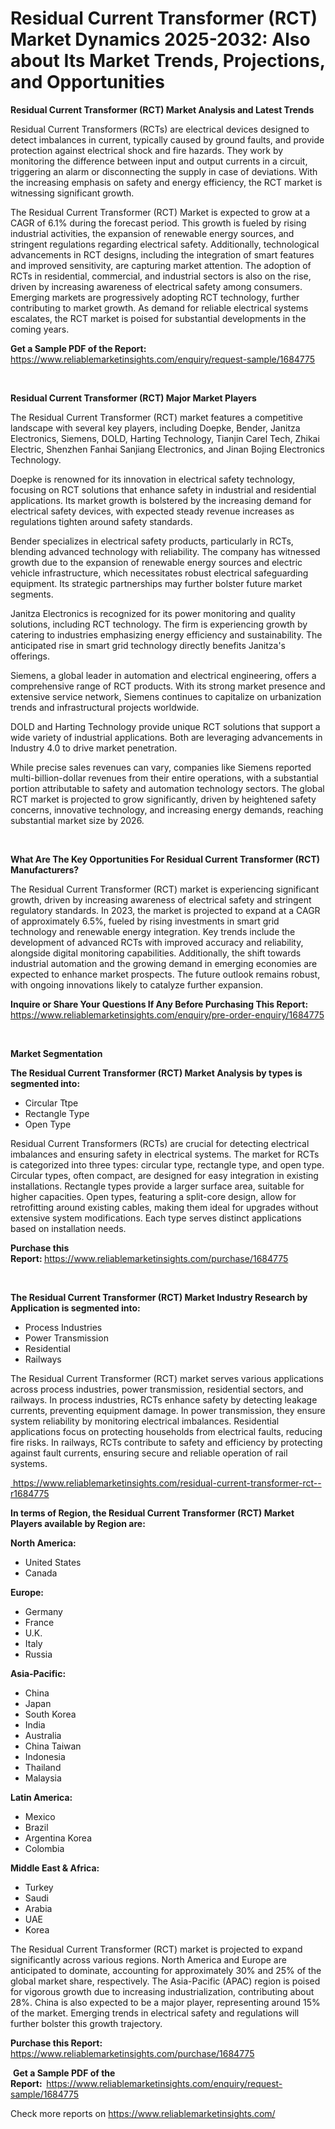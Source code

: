 <p><h1>Residual Current Transformer (RCT) Market Dynamics 2025-2032: Also about Its Market Trends, Projections, and Opportunities</h1></p><p><strong>Residual Current Transformer (RCT) Market Analysis and Latest Trends</strong></p>
<p><p>Residual Current Transformers (RCTs) are electrical devices designed to detect imbalances in current, typically caused by ground faults, and provide protection against electrical shock and fire hazards. They work by monitoring the difference between input and output currents in a circuit, triggering an alarm or disconnecting the supply in case of deviations. With the increasing emphasis on safety and energy efficiency, the RCT market is witnessing significant growth.</p><p>The Residual Current Transformer (RCT) Market is expected to grow at a CAGR of 6.1% during the forecast period. This growth is fueled by rising industrial activities, the expansion of renewable energy sources, and stringent regulations regarding electrical safety. Additionally, technological advancements in RCT designs, including the integration of smart features and improved sensitivity, are capturing market attention. The adoption of RCTs in residential, commercial, and industrial sectors is also on the rise, driven by increasing awareness of electrical safety among consumers. Emerging markets are progressively adopting RCT technology, further contributing to market growth. As demand for reliable electrical systems escalates, the RCT market is poised for substantial developments in the coming years.</p></p>
<p><strong>Get a Sample PDF of the Report:&nbsp;</strong> <a href="https://www.reliablemarketinsights.com/enquiry/request-sample/1684775?utm_campaign=3274&utm_medium=2&utm_source=Github&utm_content=ia&utm_term=26032025&utm_id=residual-current-transformer-rct">https://www.reliablemarketinsights.com/enquiry/request-sample/1684775</a></p>
<p>&nbsp;</p>
<p><strong>Residual Current Transformer (RCT) Major Market Players</strong></p>
<p><p>The Residual Current Transformer (RCT) market features a competitive landscape with several key players, including Doepke, Bender, Janitza Electronics, Siemens, DOLD, Harting Technology, Tianjin Carel Tech, Zhikai Electric, Shenzhen Fanhai Sanjiang Electronics, and Jinan Bojing Electronics Technology.</p><p>Doepke is renowned for its innovation in electrical safety technology, focusing on RCT solutions that enhance safety in industrial and residential applications. Its market growth is bolstered by the increasing demand for electrical safety devices, with expected steady revenue increases as regulations tighten around safety standards.</p><p>Bender specializes in electrical safety products, particularly in RCTs, blending advanced technology with reliability. The company has witnessed growth due to the expansion of renewable energy sources and electric vehicle infrastructure, which necessitates robust electrical safeguarding equipment. Its strategic partnerships may further bolster future market segments.</p><p>Janitza Electronics is recognized for its power monitoring and quality solutions, including RCT technology. The firm is experiencing growth by catering to industries emphasizing energy efficiency and sustainability. The anticipated rise in smart grid technology directly benefits Janitza's offerings.</p><p>Siemens, a global leader in automation and electrical engineering, offers a comprehensive range of RCT products. With its strong market presence and extensive service network, Siemens continues to capitalize on urbanization trends and infrastructural projects worldwide.</p><p>DOLD and Harting Technology provide unique RCT solutions that support a wide variety of industrial applications. Both are leveraging advancements in Industry 4.0 to drive market penetration.</p><p>While precise sales revenues can vary, companies like Siemens reported multi-billion-dollar revenues from their entire operations, with a substantial portion attributable to safety and automation technology sectors. The global RCT market is projected to grow significantly, driven by heightened safety concerns, innovative technology, and increasing energy demands, reaching substantial market size by 2026.</p></p>
<p>&nbsp;</p>
<p><strong>What Are The Key Opportunities For Residual Current Transformer (RCT) Manufacturers?</strong></p>
<p><p>The Residual Current Transformer (RCT) market is experiencing significant growth, driven by increasing awareness of electrical safety and stringent regulatory standards. In 2023, the market is projected to expand at a CAGR of approximately 6.5%, fueled by rising investments in smart grid technology and renewable energy integration. Key trends include the development of advanced RCTs with improved accuracy and reliability, alongside digital monitoring capabilities. Additionally, the shift towards industrial automation and the growing demand in emerging economies are expected to enhance market prospects. The future outlook remains robust, with ongoing innovations likely to catalyze further expansion.</p></p>
<p><strong>Inquire or Share Your Questions If Any Before Purchasing This Report:</strong> <a href="https://www.reliablemarketinsights.com/enquiry/pre-order-enquiry/1684775?utm_campaign=3274&utm_medium=2&utm_source=Github&utm_content=ia&utm_term=26032025&utm_id=residual-current-transformer-rct">https://www.reliablemarketinsights.com/enquiry/pre-order-enquiry/1684775</a></p>
<p>&nbsp;</p>
<p><strong>Market Segmentation</strong></p>
<p><strong>The Residual Current Transformer (RCT) Market Analysis by types is segmented into:</strong></p>
<p><ul><li>Circular Ttpe</li><li>Rectangle Type</li><li>Open Type</li></ul></p>
<p><p>Residual Current Transformers (RCTs) are crucial for detecting electrical imbalances and ensuring safety in electrical systems. The market for RCTs is categorized into three types: circular type, rectangle type, and open type. Circular types, often compact, are designed for easy integration in existing installations. Rectangle types provide a larger surface area, suitable for higher capacities. Open types, featuring a split-core design, allow for retrofitting around existing cables, making them ideal for upgrades without extensive system modifications. Each type serves distinct applications based on installation needs.</p></p>
<p><strong>Purchase this Report:&nbsp;</strong><a href="https://www.reliablemarketinsights.com/purchase/1684775?utm_campaign=3274&utm_medium=2&utm_source=Github&utm_content=ia&utm_term=26032025&utm_id=residual-current-transformer-rct">https://www.reliablemarketinsights.com/purchase/1684775</a></p>
<p>&nbsp;</p>
<p><strong>The Residual Current Transformer (RCT) Market Industry Research by Application is segmented into:</strong></p>
<p><ul><li>Process Industries</li><li>Power Transmission</li><li>Residential</li><li>Railways</li></ul></p>
<p><p>The Residual Current Transformer (RCT) market serves various applications across process industries, power transmission, residential sectors, and railways. In process industries, RCTs enhance safety by detecting leakage currents, preventing equipment damage. In power transmission, they ensure system reliability by monitoring electrical imbalances. Residential applications focus on protecting households from electrical faults, reducing fire risks. In railways, RCTs contribute to safety and efficiency by protecting against fault currents, ensuring secure and reliable operation of rail systems.</p></p>
<p><a href="https://www.reliablemarketinsights.com/residual-current-transformer-rct--r1684775?utm_campaign=3274&utm_medium=2&utm_source=Github&utm_content=ia&utm_term=26032025&utm_id=residual-current-transformer-rct">&nbsp;https://www.reliablemarketinsights.com/residual-current-transformer-rct--r1684775</a></p>
<p><strong>In terms of Region, the Residual Current Transformer (RCT) Market Players available by Region are:</strong></p>
<p>
    <p> <strong> North America: </strong>
        <ul>
            <li>United States</li>
            <li>Canada</li>
        </ul>
        </p> 
    <p> <strong> Europe: </strong>
        <ul>
            <li>Germany</li>
            <li>France</li>
            <li>U.K.</li>
            <li>Italy</li>
            <li>Russia</li>
        </ul>
        </p> 
    <p> <strong> Asia-Pacific: </strong>
        <ul>
            <li>China</li>
            <li>Japan</li>
            <li>South Korea</li>
            <li>India</li>
            <li>Australia</li>
            <li>China Taiwan</li>
            <li>Indonesia</li>
            <li>Thailand</li>
            <li>Malaysia</li>
        </ul>
        </p> 
    <p> <strong> Latin America: </strong>
        <ul>
            <li>Mexico</li>
            <li>Brazil</li>
            <li>Argentina Korea</li>
            <li>Colombia</li>
        </ul>
        </p> 
    <p> <strong> Middle East & Africa: </strong>
        <ul>
            <li>Turkey</li>
            <li>Saudi</li>
            <li>Arabia</li>
            <li>UAE</li>
            <li>Korea</li>
        </ul>
    </p>
    </p>
<p><p>The Residual Current Transformer (RCT) market is projected to expand significantly across various regions. North America and Europe are anticipated to dominate, accounting for approximately 30% and 25% of the global market share, respectively. The Asia-Pacific (APAC) region is poised for vigorous growth due to increasing industrialization, contributing about 28%. China is also expected to be a major player, representing around 15% of the market. Emerging trends in electrical safety and regulations will further bolster this growth trajectory.</p></p>
<p><strong>Purchase this Report: </strong><a href="https://www.reliablemarketinsights.com/purchase/1684775?utm_campaign=3274&utm_medium=2&utm_source=Github&utm_content=ia&utm_term=26032025&utm_id=residual-current-transformer-rct">https://www.reliablemarketinsights.com/purchase/1684775</a></p>
<p>&nbsp;<strong>Get a Sample PDF of the Report:&nbsp;&nbsp;</strong><a href="https://www.reliablemarketinsights.com/enquiry/request-sample/1684775?utm_campaign=3274&utm_medium=2&utm_source=Github&utm_content=ia&utm_term=26032025&utm_id=residual-current-transformer-rct">https://www.reliablemarketinsights.com/enquiry/request-sample/1684775</a></p>
<p><strong></strong></p>
<p>Check more reports on <a href="https://www.reliablemarketinsights.com/?utm_campaign=3274&utm_medium=2&utm_source=Github&utm_content=ia&utm_term=26032025&utm_id=residual-current-transformer-rct">https://www.reliablemarketinsights.com/</a></p>